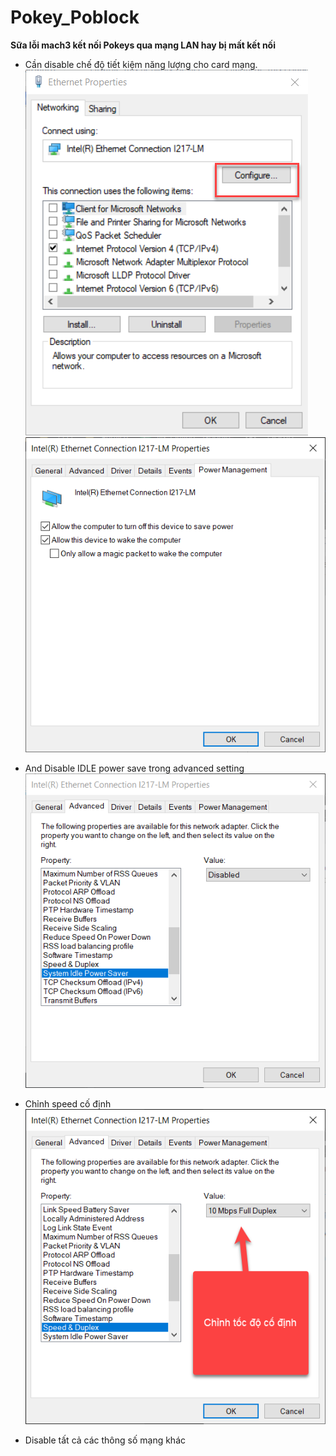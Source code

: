 # Pokey_Poblock

**Sữa lỗi mach3 kết nối Pokeys qua mạng LAN hay bị mất kết nối**

- Cần disable chế độ tiết kiệm năng lượng cho card mạng.
![B1](/pic/1.png)
![B2](/pic/2.png)

- And Disable IDLE power save trong advanced setting
![B2](/pic/3.png)

- Chỉnh speed cố định
![B3](/pic/speed.png)

- Disable tất cả các thông số mạng khác